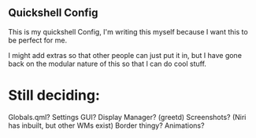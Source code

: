## Quickshell Config

This is my quickshell Config, I'm writing this myself because I want this to be perfect for me.

I might add extras so that other people can just put it in, but I have gone back on the modular nature of this so that I can do cool stuff.

# Still deciding:
Globals.qml?
Settings GUI?
Display Manager? (greetd)
Screenshots? (Niri has inbuilt, but other WMs exist)
Border thingy?
Animations?
